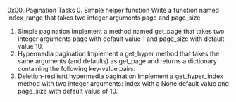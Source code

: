 0x00. Pagination
Tasks
0. Simple helper function
Write a function named index_range that takes two integer arguments page and page_size.
1. Simple pagination
Implement a method named get_page that takes two integer arguments page with default value 1 and page_size with default value 10.
2. Hypermedia pagination
Implement a get_hyper method that takes the same arguments (and defaults) as get_page and returns a dictionary containing the following key-value pairs:
3. Deletion-resilient hypermedia pagination
Implement a get_hyper_index method with two integer arguments: index with a None default value and page_size with default value of 10.
